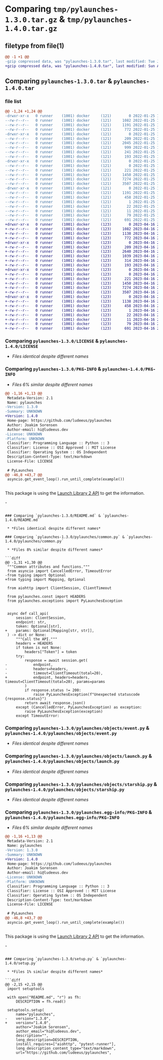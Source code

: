 # Comparing `tmp/pylaunches-1.3.0.tar.gz` & `tmp/pylaunches-1.4.0.tar.gz`

## filetype from file(1)

```diff
@@ -1 +1 @@
-gzip compressed data, was "pylaunches-1.3.0.tar", last modified: Tue Jan 25 19:17:37 2022, max compression
+gzip compressed data, was "pylaunches-1.4.0.tar", last modified: Sun Apr 16 20:02:32 2023, max compression
```

## Comparing `pylaunches-1.3.0.tar` & `pylaunches-1.4.0.tar`

### file list

```diff
@@ -1,24 +1,24 @@
-drwxr-xr-x   0 runner    (1001) docker     (121)        0 2022-01-25 19:17:37.968495 pylaunches-1.3.0/
--rw-r--r--   0 runner    (1001) docker     (121)     1082 2022-01-25 19:17:28.000000 pylaunches-1.3.0/LICENSE
--rw-r--r--   0 runner    (1001) docker     (121)     1191 2022-01-25 19:17:37.968495 pylaunches-1.3.0/PKG-INFO
--rw-r--r--   0 runner    (1001) docker     (121)      772 2022-01-25 19:17:28.000000 pylaunches-1.3.0/README.md
-drwxr-xr-x   0 runner    (1001) docker     (121)        0 2022-01-25 19:17:37.964495 pylaunches-1.3.0/pylaunches/
--rw-r--r--   0 runner    (1001) docker     (121)      209 2022-01-25 19:17:28.000000 pylaunches-1.3.0/pylaunches/__init__.py
--rw-r--r--   0 runner    (1001) docker     (121)     2045 2022-01-25 19:17:28.000000 pylaunches-1.3.0/pylaunches/api.py
--rw-r--r--   0 runner    (1001) docker     (121)      999 2022-01-25 19:17:28.000000 pylaunches-1.3.0/pylaunches/common.py
--rw-r--r--   0 runner    (1001) docker     (121)      241 2022-01-25 19:17:28.000000 pylaunches-1.3.0/pylaunches/const.py
--rw-r--r--   0 runner    (1001) docker     (121)      193 2022-01-25 19:17:28.000000 pylaunches-1.3.0/pylaunches/exceptions.py
-drwxr-xr-x   0 runner    (1001) docker     (121)        0 2022-01-25 19:17:37.968495 pylaunches-1.3.0/pylaunches/objects/
--rw-r--r--   0 runner    (1001) docker     (121)        0 2022-01-25 19:17:28.000000 pylaunches-1.3.0/pylaunches/objects/__init__.py
--rw-r--r--   0 runner    (1001) docker     (121)      221 2022-01-25 19:17:28.000000 pylaunches-1.3.0/pylaunches/objects/data.py
--rw-r--r--   0 runner    (1001) docker     (121)     1450 2022-01-25 19:17:28.000000 pylaunches-1.3.0/pylaunches/objects/event.py
--rw-r--r--   0 runner    (1001) docker     (121)     7274 2022-01-25 19:17:28.000000 pylaunches-1.3.0/pylaunches/objects/launch.py
--rw-r--r--   0 runner    (1001) docker     (121)     3507 2022-01-25 19:17:28.000000 pylaunches-1.3.0/pylaunches/objects/starship.py
-drwxr-xr-x   0 runner    (1001) docker     (121)        0 2022-01-25 19:17:37.964495 pylaunches-1.3.0/pylaunches.egg-info/
--rw-r--r--   0 runner    (1001) docker     (121)     1191 2022-01-25 19:17:37.000000 pylaunches-1.3.0/pylaunches.egg-info/PKG-INFO
--rw-r--r--   0 runner    (1001) docker     (121)      458 2022-01-25 19:17:37.000000 pylaunches-1.3.0/pylaunches.egg-info/SOURCES.txt
--rw-r--r--   0 runner    (1001) docker     (121)        1 2022-01-25 19:17:37.000000 pylaunches-1.3.0/pylaunches.egg-info/dependency_links.txt
--rw-r--r--   0 runner    (1001) docker     (121)       22 2022-01-25 19:17:37.000000 pylaunches-1.3.0/pylaunches.egg-info/requires.txt
--rw-r--r--   0 runner    (1001) docker     (121)       11 2022-01-25 19:17:37.000000 pylaunches-1.3.0/pylaunches.egg-info/top_level.txt
--rw-r--r--   0 runner    (1001) docker     (121)       79 2022-01-25 19:17:37.968495 pylaunches-1.3.0/setup.cfg
--rw-r--r--   0 runner    (1001) docker     (121)      691 2022-01-25 19:17:36.000000 pylaunches-1.3.0/setup.py
+drwxr-xr-x   0 runner    (1001) docker     (123)        0 2023-04-16 20:02:32.661250 pylaunches-1.4.0/
+-rw-r--r--   0 runner    (1001) docker     (123)     1082 2023-04-16 20:02:25.000000 pylaunches-1.4.0/LICENSE
+-rw-r--r--   0 runner    (1001) docker     (123)     1138 2023-04-16 20:02:32.661250 pylaunches-1.4.0/PKG-INFO
+-rw-r--r--   0 runner    (1001) docker     (123)      772 2023-04-16 20:02:25.000000 pylaunches-1.4.0/README.md
+drwxr-xr-x   0 runner    (1001) docker     (123)        0 2023-04-16 20:02:32.661250 pylaunches-1.4.0/pylaunches/
+-rw-r--r--   0 runner    (1001) docker     (123)      209 2023-04-16 20:02:25.000000 pylaunches-1.4.0/pylaunches/__init__.py
+-rw-r--r--   0 runner    (1001) docker     (123)     2640 2023-04-16 20:02:25.000000 pylaunches-1.4.0/pylaunches/api.py
+-rw-r--r--   0 runner    (1001) docker     (123)     1039 2023-04-16 20:02:25.000000 pylaunches-1.4.0/pylaunches/common.py
+-rw-r--r--   0 runner    (1001) docker     (123)      314 2023-04-16 20:02:25.000000 pylaunches-1.4.0/pylaunches/const.py
+-rw-r--r--   0 runner    (1001) docker     (123)      193 2023-04-16 20:02:25.000000 pylaunches-1.4.0/pylaunches/exceptions.py
+drwxr-xr-x   0 runner    (1001) docker     (123)        0 2023-04-16 20:02:32.661250 pylaunches-1.4.0/pylaunches/objects/
+-rw-r--r--   0 runner    (1001) docker     (123)        0 2023-04-16 20:02:25.000000 pylaunches-1.4.0/pylaunches/objects/__init__.py
+-rw-r--r--   0 runner    (1001) docker     (123)      221 2023-04-16 20:02:25.000000 pylaunches-1.4.0/pylaunches/objects/data.py
+-rw-r--r--   0 runner    (1001) docker     (123)     1450 2023-04-16 20:02:25.000000 pylaunches-1.4.0/pylaunches/objects/event.py
+-rw-r--r--   0 runner    (1001) docker     (123)     7274 2023-04-16 20:02:25.000000 pylaunches-1.4.0/pylaunches/objects/launch.py
+-rw-r--r--   0 runner    (1001) docker     (123)     3507 2023-04-16 20:02:25.000000 pylaunches-1.4.0/pylaunches/objects/starship.py
+drwxr-xr-x   0 runner    (1001) docker     (123)        0 2023-04-16 20:02:32.661250 pylaunches-1.4.0/pylaunches.egg-info/
+-rw-r--r--   0 runner    (1001) docker     (123)     1138 2023-04-16 20:02:32.000000 pylaunches-1.4.0/pylaunches.egg-info/PKG-INFO
+-rw-r--r--   0 runner    (1001) docker     (123)      458 2023-04-16 20:02:32.000000 pylaunches-1.4.0/pylaunches.egg-info/SOURCES.txt
+-rw-r--r--   0 runner    (1001) docker     (123)        1 2023-04-16 20:02:32.000000 pylaunches-1.4.0/pylaunches.egg-info/dependency_links.txt
+-rw-r--r--   0 runner    (1001) docker     (123)       22 2023-04-16 20:02:32.000000 pylaunches-1.4.0/pylaunches.egg-info/requires.txt
+-rw-r--r--   0 runner    (1001) docker     (123)       11 2023-04-16 20:02:32.000000 pylaunches-1.4.0/pylaunches.egg-info/top_level.txt
+-rw-r--r--   0 runner    (1001) docker     (123)       79 2023-04-16 20:02:32.661250 pylaunches-1.4.0/setup.cfg
+-rw-r--r--   0 runner    (1001) docker     (123)      691 2023-04-16 20:02:32.000000 pylaunches-1.4.0/setup.py
```

### Comparing `pylaunches-1.3.0/LICENSE` & `pylaunches-1.4.0/LICENSE`

 * *Files identical despite different names*

### Comparing `pylaunches-1.3.0/PKG-INFO` & `pylaunches-1.4.0/PKG-INFO`

 * *Files 6% similar despite different names*

```diff
@@ -1,16 +1,13 @@
 Metadata-Version: 2.1
 Name: pylaunches
-Version: 1.3.0
-Summary: UNKNOWN
+Version: 1.4.0
 Home-page: https://github.com/ludeeus/pylaunches
 Author: Joakim Sorensen
 Author-email: hi@ludeeus.dev
-License: UNKNOWN
-Platform: UNKNOWN
 Classifier: Programming Language :: Python :: 3
 Classifier: License :: OSI Approved :: MIT License
 Classifier: Operating System :: OS Independent
 Description-Content-Type: text/markdown
 License-File: LICENSE
 
 # PyLaunches
@@ -46,8 +43,7 @@
 asyncio.get_event_loop().run_until_complete(example())
 
 ```
 
 This package is using the [Launch Library 2 API][launchlibrary] to get the information.
 
 [launchlibrary]: https://thespacedevs.com/llapi
-
```

### Comparing `pylaunches-1.3.0/README.md` & `pylaunches-1.4.0/README.md`

 * *Files identical despite different names*

### Comparing `pylaunches-1.3.0/pylaunches/common.py` & `pylaunches-1.4.0/pylaunches/common.py`

 * *Files 8% similar despite different names*

```diff
@@ -1,31 +1,30 @@
 """Common attributes and functions."""
 from asyncio import CancelledError, TimeoutError
-from typing import Optional
+from typing import Mapping, Optional
 
 from aiohttp import ClientSession, ClientTimeout
 
 from pylaunches.const import HEADERS
 from pylaunches.exceptions import PyLaunchesException
 
 
 async def call_api(
     session: ClientSession,
     endpoint: str,
     token: Optional[str],
+    params: Optional[Mapping[str, str]],
 ) -> dict or None:
     """Call the API."""
     headers = HEADERS
     if token is not None:
         headers["Token"] = token
     try:
         response = await session.get(
-            endpoint,
-            headers=headers,
-            timeout=ClientTimeout(total=20),
+            endpoint, headers=headers, timeout=ClientTimeout(total=20), params=params
         )
         if response.status != 200:
             raise PyLaunchesException(f"Unexpected statuscode {response.status}")
         return await response.json()
     except (CancelledError, PyLaunchesException) as exception:
         raise PyLaunchesException(exception)
     except TimeoutError:
```

### Comparing `pylaunches-1.3.0/pylaunches/objects/event.py` & `pylaunches-1.4.0/pylaunches/objects/event.py`

 * *Files identical despite different names*

### Comparing `pylaunches-1.3.0/pylaunches/objects/launch.py` & `pylaunches-1.4.0/pylaunches/objects/launch.py`

 * *Files identical despite different names*

### Comparing `pylaunches-1.3.0/pylaunches/objects/starship.py` & `pylaunches-1.4.0/pylaunches/objects/starship.py`

 * *Files identical despite different names*

### Comparing `pylaunches-1.3.0/pylaunches.egg-info/PKG-INFO` & `pylaunches-1.4.0/pylaunches.egg-info/PKG-INFO`

 * *Files 6% similar despite different names*

```diff
@@ -1,16 +1,13 @@
 Metadata-Version: 2.1
 Name: pylaunches
-Version: 1.3.0
-Summary: UNKNOWN
+Version: 1.4.0
 Home-page: https://github.com/ludeeus/pylaunches
 Author: Joakim Sorensen
 Author-email: hi@ludeeus.dev
-License: UNKNOWN
-Platform: UNKNOWN
 Classifier: Programming Language :: Python :: 3
 Classifier: License :: OSI Approved :: MIT License
 Classifier: Operating System :: OS Independent
 Description-Content-Type: text/markdown
 License-File: LICENSE
 
 # PyLaunches
@@ -46,8 +43,7 @@
 asyncio.get_event_loop().run_until_complete(example())
 
 ```
 
 This package is using the [Launch Library 2 API][launchlibrary] to get the information.
 
 [launchlibrary]: https://thespacedevs.com/llapi
-
```

### Comparing `pylaunches-1.3.0/setup.py` & `pylaunches-1.4.0/setup.py`

 * *Files 1% similar despite different names*

```diff
@@ -2,15 +2,15 @@
 import setuptools
 
 with open("README.md", "r") as fh:
     DESCRIPTION = fh.read()
 
 setuptools.setup(
     name="pylaunches",
-    version="1.3.0",
+    version="1.4.0",
     author="Joakim Sorensen",
     author_email="hi@ludeeus.dev",
     description="",
     long_description=DESCRIPTION,
     install_requires=["aiohttp", "pytest-runner"],
     long_description_content_type="text/markdown",
     url="https://github.com/ludeeus/pylaunches",
```

